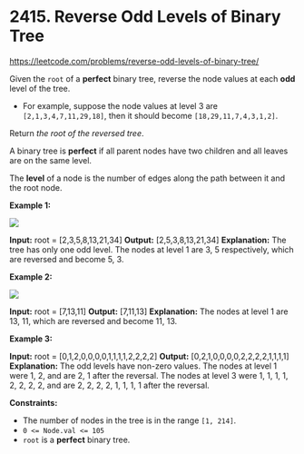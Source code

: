 # 2415. Reverse Odd Levels of Binary Tree

https://leetcode.com/problems/reverse-odd-levels-of-binary-tree/

Given the `root` of a **perfect** binary tree, reverse the node values at each **odd** level of the tree.

-   For example, suppose the node values at level 3 are `[2,1,3,4,7,11,29,18]`, then it should become `[18,29,11,7,4,3,1,2]`.

Return _the root of the reversed tree_.

A binary tree is **perfect** if all parent nodes have two children and all leaves are on the same level.

The **level** of a node is the number of edges along the path between it and the root node.

**Example 1:**

![](https://assets.leetcode.com/uploads/2022/07/28/first_case1.png)

**Input:** root = \[2,3,5,8,13,21,34\]
**Output:** \[2,5,3,8,13,21,34\]
**Explanation:**
The tree has only one odd level.
The nodes at level 1 are 3, 5 respectively, which are reversed and become 5, 3.

**Example 2:**

![](https://assets.leetcode.com/uploads/2022/07/28/second_case3.png)

**Input:** root = \[7,13,11\]
**Output:** \[7,11,13\]
**Explanation:**
The nodes at level 1 are 13, 11, which are reversed and become 11, 13.

**Example 3:**

**Input:** root = \[0,1,2,0,0,0,0,1,1,1,1,2,2,2,2\]
**Output:** \[0,2,1,0,0,0,0,2,2,2,2,1,1,1,1\]
**Explanation:**
The odd levels have non-zero values.
The nodes at level 1 were 1, 2, and are 2, 1 after the reversal.
The nodes at level 3 were 1, 1, 1, 1, 2, 2, 2, 2, and are 2, 2, 2, 2, 1, 1, 1, 1 after the reversal.

**Constraints:**

-   The number of nodes in the tree is in the range `[1, 214]`.
-   `0 <= Node.val <= 105`
-   `root` is a **perfect** binary tree.

